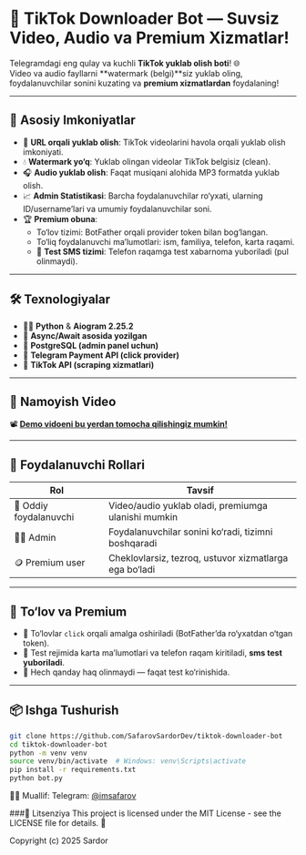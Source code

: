 # 🎵 TikTok Downloader Bot — Suvsiz Video, Audio va Premium Xizmatlar!

Telegramdagi eng qulay va kuchli **TikTok yuklab olish boti**! 🌐  
Video va audio fayllarni **watermark (belgi)**siz yuklab oling, foydalanuvchilar sonini kuzating va **premium xizmatlardan** foydalaning!

---

## 🚀 Asosiy Imkoniyatlar

- 🔗 **URL orqali yuklab olish**: TikTok videolarini havola orqali yuklab olish imkoniyati.
- 💧 **Watermark yo‘q**: Yuklab olingan videolar TikTok belgisiz (clean).
- 🎧 **Audio yuklab olish**: Faqat musiqani alohida MP3 formatda yuklab olish.
- 📈 **Admin Statistikasi**: Barcha foydalanuvchilar ro‘yxati, ularning ID/username’lari va umumiy foydalanuvchilar soni.
- 🏆 **Premium obuna**:
  - To‘lov tizimi: BotFather orqali provider token bilan bog‘langan.
  - To‘liq foydalanuvchi ma’lumotlari: ism, familiya, telefon, karta raqami.
  - 📩 **Test SMS tizimi**: Telefon raqamga test xabarnoma yuboriladi (pul olinmaydi).

---

## 🛠 Texnologiyalar

- 👨‍💻 **Python** & **Aiogram 2.25.2**
- 🧠 **Async/Await asosida yozilgan**
- 💾 **PostgreSQL (admin panel uchun)**
- 🔐 **Telegram Payment API (click provider)**
- 🔗 **TikTok API (scraping xizmatlari)**

---

## 🧪 Namoyish Video

📽️ **[Demo vidoeni bu yerdan tomocha qilishingiz mumkin!](info_video/info_video.gif)**  

---

## 👤 Foydalanuvchi Rollari

| Rol                 | Tavsif |
|---------------------|--------|
| 👥 Oddiy foydalanuvchi | Video/audio yuklab oladi, premiumga ulanishi mumkin |
| 👨‍💼 Admin             | Foydalanuvchilar sonini ko‘radi, tizimni boshqaradi |
| 🪙 Premium user      | Cheklovlarsiz, tezroq, ustuvor xizmatlarga ega bo‘ladi |

---

## 🧾 To‘lov va Premium

- 📲 To‘lovlar `click` orqali amalga oshiriladi (BotFather’da ro‘yxatdan o‘tgan token).
- 🧪 Test rejimida karta ma’lumotlari va telefon raqam kiritiladi, **sms test yuboriladi**.
- 🚫 Hech qanday haq olinmaydi — faqat test ko‘rinishida.

---

## 📦 Ishga Tushurish

```bash
git clone https://github.com/SafarovSardorDev/tiktok-downloader-bot
cd tiktok-downloader-bot
python -m venv venv
source venv/bin/activate  # Windows: venv\Scripts\activate
pip install -r requirements.txt
python bot.py
```

👨‍💻 Muallif:
Telegram: [@imsafarov](https://t.me/imsafarov)

###📜 Litsenziya
This project is licensed under the MIT License - see the LICENSE file for details. 📝

Copyright (c) 2025 Sardor
